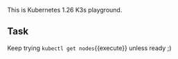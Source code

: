 This is Kubernetes 1.26 K3s playground. 

## Task


Keep trying  `kubectl get nodes`{{execute}} unless ready ;) 

